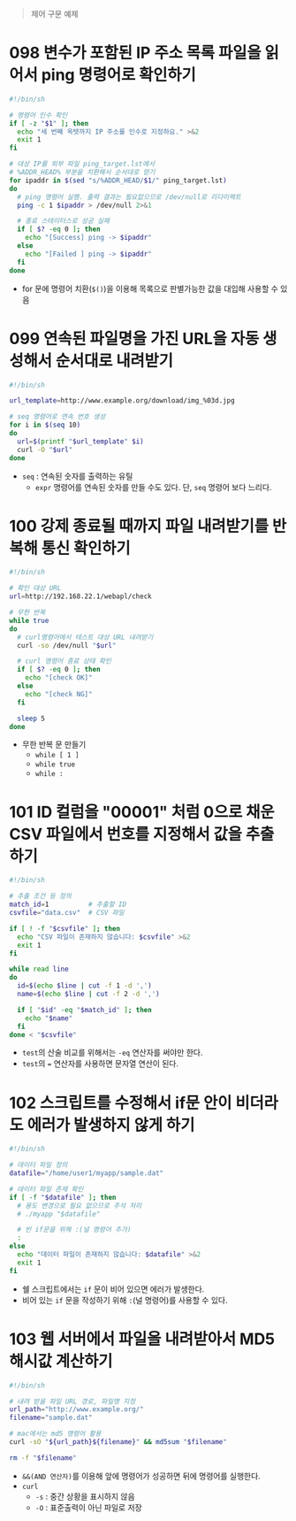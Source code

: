 > 제어 구문 예제

# 098 변수가 포함된 IP 주소 목록 파일을 읽어서 ping 명령어로 확인하기
```bash
#!/bin/sh

# 명령어 인수 확인
if [ -z "$1" ]; then 
  echo "세 번째 옥텟까지 IP 주소를 인수로 지정하요." >&2
  exit 1
fi

# 대상 IP를 외부 파일 ping_target.lst에서 
# %ADDR_HEAD% 부분을 치환해서 순서대로 얻기
for ipaddr in $(sed "s/%ADDR_HEAD/$1/" ping_target.lst)
do
  # ping 명령어 실행. 출력 결과는 필요없으므로 /dev/null로 리다이렉트
  ping -c 1 $ipaddr > /dev/null 2>&1

  # 종료 스테이터스로 성공 실패 
  if [ $? -eq 0 ]; then 
    echo "[Success] ping -> $ipaddr"
  else
    echo "[Failed ] ping -> $ipaddr"
  fi
done
```
- for 문에 명령어 치환(`$()`)을 이용해 목록으로 판별가능한 값을 대입해 사용할 수 있음

# 099 연속된 파일명을 가진 URL을 자동 생성해서 순서대로 내려받기 
```bash
#!/bin/sh

url_template=http://www.example.org/download/img_%03d.jpg

# seq 명령어로 연속 번호 생성
for i in $(seq 10)
do
  url=$(printf "$url_template" $i)
  curl -O "$url"
done
```
- `seq` : 연속된 숫자를 출력하는 유틸
  - `expr` 명령어를 연속된 숫자를 만들 수도 있다. 단, `seq` 명령어 보다 느리다.

# 100 강제 종료될 때까지 파일 내려받기를 반복해 통신 확인하기
```bash
#!/bin/sh

# 확인 대상 URL
url=http://192.168.22.1/webapl/check

# 무한 반복
while true
do
  # curl명령어에서 테스트 대상 URL 내려받기 
  curl -so /dev/null "$url"

  # curl 명령어 종료 상태 확인 
  if [ $? -eq 0 ]; then 
    echo "[check OK]"
  else
    echo "[check NG]"
  fi

  sleep 5
done
```
- 무한 반복 문 만들기 
  - `while [ 1 ]`
  - `while true`
  - `while :`

# 101 ID 컬럼을 "00001" 처럼 0으로 채운 CSV 파일에서 번호를 지정해서 값을 추출하기 
```bash
#!/bin/sh

# 추출 조건 등 정의 
match_id=1          # 추출할 ID
csvfile="data.csv"  # CSV 파일

if [ ! -f "$csvfile" ]; then
  echo "CSV 파일이 존재하지 않습니다: $csvfile" >&2
  exit 1
fi

while read line 
do
  id=$(echo $line | cut -f 1 -d ',')
  name=$(echo $line | cut -f 2 -d ',')

  if [ "$id" -eq "$match_id" ]; then
    echo "$name"
  fi
done < "$csvfile"
```
- `test`의 산술 비교를 위해서는 `-eq` 연산자를 써야만 한다. 
- `test`의 `=` 연산자를 사용하면 문자열 연산이 된다. 


# 102 스크립트를 수정해서 if문 안이 비더라도 에러가 발생하지 않게 하기
```bash
#!/bin/sh

# 데이터 파일 정의
datafile="/home/user1/myapp/sample.dat"

# 데이터 파일 존재 확인
if [ -f "$datafile" ]; then
  # 용도 변경으로 필요 없으므로 주석 처리 
  # ./myapp "$datafile"

  # 빈 if문을 위해 :(널 명령어 추가)
  :
else
  echo "데이터 파일이 존재하지 않습니다: $datafile" >&2
  exit 1
fi
```
- 쉘 스크립트에서는 `if` 문이 비어 있으면 에러가 발생한다.
- 비어 있는 `if` 문을 작성하기 위해 `:`(널 명령어)를 사용할 수 있다.


# 103 웹 서버에서 파일을 내려받아서 MD5 해시값 계산하기
```bash
#!/bin/sh

# 내려 받을 파일 URL 경로, 파일명 지정
url_path="http://www.example.org/"
filename="sample.dat"

# mac에서는 md5 명령어 활용 
curl -sO "${url_path}${filename}" && md5sum "$filename"

rm -f "$filename"
```
- `&&(AND 연산자)`를 이용해 앞에 명령어가 성공하면 뒤에 명령어를 실행한다. 
- `curl`
  - `-s` : 중간 상황을 표시하지 않음 
  - `-O` : 표준출력이 아닌 파일로 저장